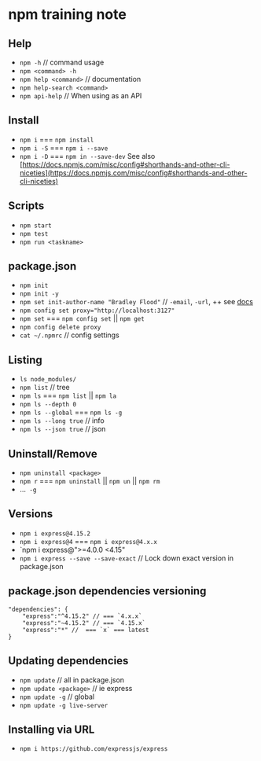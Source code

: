 # npm training note

## Help
- `npm -h` // command usage
- `npm <command> -h`
- `npm help <command>` // documentation
- `npm help-search <command>`
- `npm api-help` // When using as an API

## Install
- `npm i` === `npm install`
- `npm i -S` === `npm i --save`
- `npm i -D` === `npm in --save-dev`
See also [https://docs.npmjs.com/misc/config#shorthands-and-other-cli-niceties](https://docs.npmjs.com/misc/config#shorthands-and-other-cli-niceties)

## Scripts
- `npm start`
- `npm test`
- `npm run <taskname>`

## package.json
- `npm init`
- `npm init -y`
- `npm set init-author-name "Bradley Flood"` // `-email`, `-url`, ++ see [docs](https://docs.npmjs.com/misc/config#init-author-name)
- `npm config set proxy="http://localhost:3127"`
- `npm set` === `npm config set` || `npm get`
- `npm config delete proxy`
- `cat ~/.npmrc` // config settings

## Listing
- `ls node_modules/`
- `npm list` // tree
- `npm ls` === `npm list` || `npm la`
- `npm ls --depth 0`
- `npm ls --global` === `npm ls -g`
- `npm ls --long true` // info
- `npm ls --json true` // json

## Uninstall/Remove
- `npm uninstall <package>`
- `npm r` === `npm uninstall` || `npm un` || `npm rm`
- ...` -g`

## Versions
- `npm i express@4.15.2`
- `npm i express@4` === `npm i express@4.x.x`
- `npm i express@">=4.0.0 <4.15"
- `npm i express --save --save-exact` // Lock down exact version in package.json

## package.json dependencies versioning
```
"dependencies": {
    "express":"^4.15.2" // === `4.x.x`
    "express":"~4.15.2" // === `4.15.x`
    "express":"*" //  === `x` === latest
}
```

## Updating dependencies
- `npm update` // all in package.json
- `npm update <package>` // ie express
- `npm update -g` // global
- `npm update -g live-server`

## Installing via URL
- `npm i https://github.com/expressjs/express`

